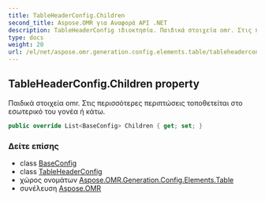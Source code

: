 ```yaml
---
title: TableHeaderConfig.Children
second_title: Aspose.OMR για Αναφορά API .NET
description: TableHeaderConfig ιδιοκτησία. Παιδικά στοιχεία omr. Στις περισσότερες περιπτώσεις τοποθετείται στο εσωτερικό του γονέα ή κάτω.
type: docs
weight: 20
url: /el/net/aspose.omr.generation.config.elements.table/tableheaderconfig/children/
---
```

## TableHeaderConfig.Children property

Παιδικά στοιχεία omr. Στις περισσότερες περιπτώσεις τοποθετείται στο εσωτερικό του γονέα ή κάτω.

```csharp
public override List<BaseConfig> Children { get; set; }
```

### Δείτε επίσης

* class [BaseConfig](../../../aspose.omr.generation.config/baseconfig/)
* class [TableHeaderConfig](../)
* χώρος ονομάτων [Aspose.OMR.Generation.Config.Elements.Table](../../tableheaderconfig/)
* συνέλευση [Aspose.OMR](../../../)


